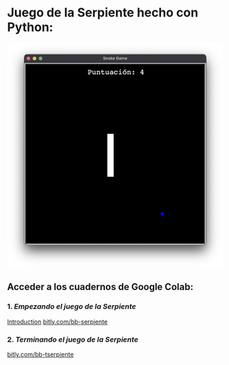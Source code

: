 # **Juego de la Serpiente hecho con Python**:

![Imagen del juego del Snake](/static/snake.png?raw=true)

## Acceder a los cuadernos de Google Colab:
### 1. *Empezando el juego de la Serpiente*
<a href="https://bit.ly/bb-serpiente-" target="_blank">Introduction</a>
[bitly.com/bb-serpiente](bit.ly/bb-serpiente)


### 2. *Terminando el juego de la Serpiente*
[bitly.com/bb-tserpiente](bit.ly/bb-tserpiente)



